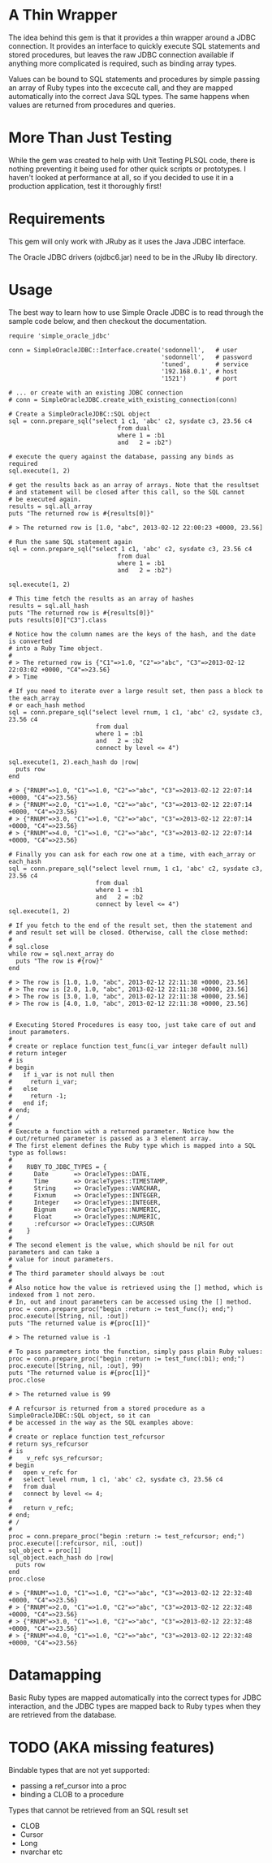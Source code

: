 # A Thin Wrapper

The idea behind this gem is that it provides a thin wrapper around a JDBC connection. It provides an interface to quickly execute SQL statements and stored procedures, but leaves the raw JDBC connection available if anything more complicated is required, such as binding array types.

Values can be bound to SQL statements and procedures by simple passing an array of Ruby types into the excecute call, and they are mapped automatically into the correct Java SQL types. The same happens when values are returned from procedures and queries.

# More Than Just Testing

While the gem was created to help with Unit Testing PLSQL code, there is nothing preventing it being used for other quick scripts or prototypes. I haven't looked at performance at all, so if you decided to use it in a production application, test it thoroughly first!

# Requirements

This gem will only work with JRuby as it uses the Java JDBC interface.

The Oracle JDBC drivers (ojdbc6.jar) need to be in the JRuby lib directory.

# Usage

The best way to learn how to use Simple Oracle JDBC is to read through the sample code below, and then checkout the documentation.

    require 'simple_oracle_jdbc'
    
    conn = SimpleOracleJDBC::Interface.create('sodonnell',   # user
                                              'sodonnell',   # password
                                              'tuned',       # service
                                              '192.168.0.1', # host
                                              '1521')        # port
    
    # ... or create with an existing JDBC connection
    # conn = SimpleOracleJDBC.create_with_existing_connection(conn)
    
    # Create a SimpleOracleJDBC::SQL object
    sql = conn.prepare_sql("select 1 c1, 'abc' c2, sysdate c3, 23.56 c4
                                  from dual
                                  where 1 = :b1
                                  and   2 = :b2")
    
    # execute the query against the database, passing any binds as required
    sql.execute(1, 2)
    
    # get the results back as an array of arrays. Note that the resultset
    # and statement will be closed after this call, so the SQL cannot
    # be executed again.
    results = sql.all_array
    puts "The returned row is #{results[0]}"
    
    # > The returned row is [1.0, "abc", 2013-02-12 22:00:23 +0000, 23.56]
    
    # Run the same SQL statement again
    sql = conn.prepare_sql("select 1 c1, 'abc' c2, sysdate c3, 23.56 c4
                                  from dual
                                  where 1 = :b1
                                  and   2 = :b2")
    
    sql.execute(1, 2)
    
    # This time fetch the results as an array of hashes
    results = sql.all_hash
    puts "The returned row is #{results[0]}"
    puts results[0]["C3"].class
    
    # Notice how the column names are the keys of the hash, and the date is converted
    # into a Ruby Time object.
    #
    # > The returned row is {"C1"=>1.0, "C2"=>"abc", "C3"=>2013-02-12 22:03:02 +0000, "C4"=>23.56}
    # > Time
    
    # If you need to iterate over a large result set, then pass a block to the each_array
    # or each_hash method
    sql = conn.prepare_sql("select level rnum, 1 c1, 'abc' c2, sysdate c3, 23.56 c4
                            from dual
                            where 1 = :b1
                            and   2 = :b2
                            connect by level <= 4")
    
    sql.execute(1, 2).each_hash do |row|
      puts row
    end
    
    # > {"RNUM"=>1.0, "C1"=>1.0, "C2"=>"abc", "C3"=>2013-02-12 22:07:14 +0000, "C4"=>23.56}
    # > {"RNUM"=>2.0, "C1"=>1.0, "C2"=>"abc", "C3"=>2013-02-12 22:07:14 +0000, "C4"=>23.56}
    # > {"RNUM"=>3.0, "C1"=>1.0, "C2"=>"abc", "C3"=>2013-02-12 22:07:14 +0000, "C4"=>23.56}
    # > {"RNUM"=>4.0, "C1"=>1.0, "C2"=>"abc", "C3"=>2013-02-12 22:07:14 +0000, "C4"=>23.56}
    
    # Finally you can ask for each row one at a time, with each_array or each_hash
    sql = conn.prepare_sql("select level rnum, 1 c1, 'abc' c2, sysdate c3, 23.56 c4
                            from dual
                            where 1 = :b1
                            and   2 = :b2
                            connect by level <= 4")
    sql.execute(1, 2)
    
    # If you fetch to the end of the result set, then the statement and
    # and result set will be closed. Otherwise, call the close method:
    #
    # sql.close
    while row = sql.next_array do
      puts "The row is #{row}"
    end
    
    # > The row is [1.0, 1.0, "abc", 2013-02-12 22:11:38 +0000, 23.56]
    # > The row is [2.0, 1.0, "abc", 2013-02-12 22:11:38 +0000, 23.56]
    # > The row is [3.0, 1.0, "abc", 2013-02-12 22:11:38 +0000, 23.56]
    # > The row is [4.0, 1.0, "abc", 2013-02-12 22:11:38 +0000, 23.56]
    
    
    # Executing Stored Procedures is easy too, just take care of out and inout parameters.
    #
    # create or replace function test_func(i_var integer default null)
    # return integer
    # is
    # begin
    #   if i_var is not null then
    #     return i_var;
    #   else
    #     return -1;
    #   end if;
    # end;
    # /
    #
    # Execute a function with a returned parameter. Notice how the
    # out/returned parameter is passed as a 3 element array.
    # The first element defines the Ruby type which is mapped into a SQL type as follows:
    #
    #    RUBY_TO_JDBC_TYPES = {
    #      Date       => OracleTypes::DATE,
    #      Time       => OracleTypes::TIMESTAMP,
    #      String     => OracleTypes::VARCHAR,
    #      Fixnum     => OracleTypes::INTEGER,
    #      Integer    => OracleTypes::INTEGER,
    #      Bignum     => OracleTypes::NUMERIC,
    #      Float      => OracleTypes::NUMERIC,
    #      :refcursor => OracleTypes::CURSOR
    #    }
    #
    # The second element is the value, which should be nil for out parameters and can take a
    # value for inout parameters.
    #
    # The third parameter should always be :out
    #
    # Also notice how the value is retrieved using the [] method, which is indexed from 1 not zero.
    # In, out and inout parameters can be accessed using the [] method.
    proc = conn.prepare_proc("begin :return := test_func(); end;")
    proc.execute([String, nil, :out])
    puts "The returned value is #{proc[1]}"
    
    # > The returned value is -1
    
    # To pass parameters into the function, simply pass plain Ruby values:
    proc = conn.prepare_proc("begin :return := test_func(:b1); end;")
    proc.execute([String, nil, :out], 99)
    puts "The returned value is #{proc[1]}"
    proc.close
    
    # > The returned value is 99
    
    # A refcursor is returned from a stored procedure as a SimpleOracleJDBC::SQL object, so it can
    # be accessed in the way as the SQL examples above:
    #
    # create or replace function test_refcursor
    # return sys_refcursor
    # is
    #    v_refc sys_refcursor;
    # begin
    #   open v_refc for
    #   select level rnum, 1 c1, 'abc' c2, sysdate c3, 23.56 c4
    #   from dual
    #   connect by level <= 4;
    #
    #   return v_refc;
    # end;
    # /
    #
    proc = conn.prepare_proc("begin :return := test_refcursor; end;")
    proc.execute([:refcursor, nil, :out])
    sql_object = proc[1]
    sql_object.each_hash do |row|
      puts row
    end
    proc.close
    
    # > {"RNUM"=>1.0, "C1"=>1.0, "C2"=>"abc", "C3"=>2013-02-12 22:32:48 +0000, "C4"=>23.56}
    # > {"RNUM"=>2.0, "C1"=>1.0, "C2"=>"abc", "C3"=>2013-02-12 22:32:48 +0000, "C4"=>23.56}
    # > {"RNUM"=>3.0, "C1"=>1.0, "C2"=>"abc", "C3"=>2013-02-12 22:32:48 +0000, "C4"=>23.56}
    # > {"RNUM"=>4.0, "C1"=>1.0, "C2"=>"abc", "C3"=>2013-02-12 22:32:48 +0000, "C4"=>23.56}


# Datamapping

Basic Ruby types are mapped automatically into the correct types for JDBC interaction, and the JDBC types are mapped back to Ruby types when they are retrieved from the database.

# TODO (AKA missing features)

Bindable types that are not yet supported:

 * passing a ref_cursor into a proc
 * binding a CLOB to a procedure

Types that cannot be retrieved from an SQL result set

  * CLOB
  * Cursor
  * Long
  * nvarchar etc
